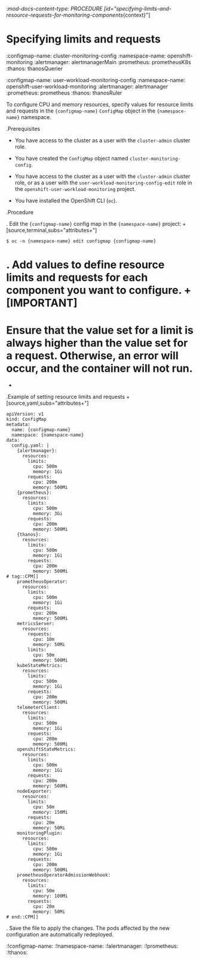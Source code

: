 :_mod-docs-content-type: PROCEDURE
[id="specifying-limits-and-resource-requests-for-monitoring-components_{context}"]
# Specifying limits and requests



:configmap-name: cluster-monitoring-config
:namespace-name: openshift-monitoring
:alertmanager: alertmanagerMain
:prometheus: prometheusK8s
:thanos: thanosQuerier


:configmap-name: user-workload-monitoring-config
:namespace-name: openshift-user-workload-monitoring
:alertmanager: alertmanager
:prometheus: prometheus
:thanos: thanosRuler


To configure CPU and memory resources, specify values for resource limits and requests in the `{configmap-name}` `ConfigMap` object in the `{namespace-name}` namespace.

.Prerequisites


* You have access to the cluster as a user with the `cluster-admin` cluster role.
* You have created the `ConfigMap` object named `cluster-monitoring-config`.



* You have access to the cluster as a user with the `cluster-admin` cluster role, or as a user with the `user-workload-monitoring-config-edit` role in the `openshift-user-workload-monitoring` project.

* You have installed the OpenShift CLI (`oc`).

.Procedure

. Edit the `{configmap-name}` config map in the `{namespace-name}` project:
+
[source,terminal,subs="attributes+"]
```
$ oc -n {namespace-name} edit configmap {configmap-name}
```

. Add values to define resource limits and requests for each component you want to configure.
+
[IMPORTANT]
====
Ensure that the value set for a limit is always higher than the value set for a request.
Otherwise, an error will occur, and the container will not run.
====
+
.Example of setting resource limits and requests
+
[source,yaml,subs="attributes+"]
```
apiVersion: v1
kind: ConfigMap
metadata:
  name: {configmap-name}
  namespace: {namespace-name}
data:
  config.yaml: |
    {alertmanager}:
      resources:
        limits:
          cpu: 500m
          memory: 1Gi
        requests:
          cpu: 200m
          memory: 500Mi
    {prometheus}:
      resources:
        limits:
          cpu: 500m
          memory: 3Gi
        requests:
          cpu: 200m
          memory: 500Mi
    {thanos}:
      resources:
        limits:
          cpu: 500m
          memory: 1Gi
        requests:
          cpu: 200m
          memory: 500Mi
# tag::CPM[]
    prometheusOperator:
      resources:
        limits:
          cpu: 500m
          memory: 1Gi
        requests:
          cpu: 200m
          memory: 500Mi
    metricsServer:
      resources:
        requests:
          cpu: 10m
          memory: 50Mi
        limits:
          cpu: 50m
          memory: 500Mi
    kubeStateMetrics:
      resources:
        limits:
          cpu: 500m
          memory: 1Gi
        requests:
          cpu: 200m
          memory: 500Mi
    telemeterClient:
      resources:
        limits:
          cpu: 500m
          memory: 1Gi
        requests:
          cpu: 200m
          memory: 500Mi
    openshiftStateMetrics:
      resources:
        limits:
          cpu: 500m
          memory: 1Gi
        requests:
          cpu: 200m
          memory: 500Mi
    nodeExporter:
      resources:
        limits:
          cpu: 50m
          memory: 150Mi
        requests:
          cpu: 20m
          memory: 50Mi
    monitoringPlugin:
      resources:
        limits:
          cpu: 500m
          memory: 1Gi
        requests:
          cpu: 200m
          memory: 500Mi
    prometheusOperatorAdmissionWebhook:
      resources:
        limits:
          cpu: 50m
          memory: 100Mi
        requests:
          cpu: 20m
          memory: 50Mi
# end::CPM[]
```

. Save the file to apply the changes. The pods affected by the new configuration are automatically redeployed.


:!configmap-name:
:!namespace-name:
:!alertmanager:
:!prometheus:
:!thanos: